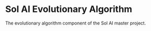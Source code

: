 # Sol AI Evolutionary Algorithm

The evolutionary algorithm component of the Sol AI master project.
